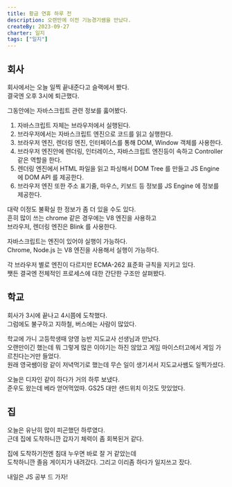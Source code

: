 ```yaml
---
title: 황금 연휴 하루 전
description: 오랜만에 이전 기능경기쌤을 만났다.
createBy: 2023-09-27
charter: 일지
tags: ["일지"]
---
```


## 회사

회사에서는 오늘 일찍 끝내준다고 슬랙에서 봤다.  
결국엔 오후 3시에 퇴근했다.

그동안에는 자바스크립트 관련 정보를 훓어봤다.

1. 자바스크립트 자체는 브라우저에서 실행된다.
2. 브라우저에서는 자바스크립트 엔진으로 코드를 읽고 실행한다.
3. 브라우저 엔진, 렌더링 엔진, 인터페이스를 통해 DOM, Window 객체를 사용한다.
4. 브라우저 엔진안에 렌더링, 인터레이스, 자바스크립트 엔진등이 속하고 Controller 같은 역할을 한다.
5. 렌더링 엔진에서 HTML 파일을 읽고 파싱해서 DOM Tree 를 만들고 JS Engine 에 DOM API 를 제공한다.
6. 브라우저 엔진 또한 주소 표기줄, 마우스, 키보드 등 정보를 JS Engine 에 정보를 제공한다.

대략 이정도 불확실 한 정보가 좀 더 있을 수도 있다.  
흔히 많이 쓰는 chrome 같은 경우에는 V8 엔진을 사용하고  
브라우저, 렌더링 엔진은 Blink 를 사용한다.

자바스크립트는 엔진이 있어야 실행이 가능하다.  
Chrome, Node.js 는 V8 엔진을 사용해서 실행이 가능하다.

각 브라우저 별로 엔진이 다르지만 ECMA-262 표준화 규칙을 지키고 있다.  
쨋든 결국엔 전체적인 프로세스에 대한 간단한 구조만 살펴봤다.

## 학교

회사가 3시에 끝나고 4시쯤에 도착했다.  
그럼에도 불구하고 지하철, 버스에는 사람이 많았다.

학교에 가니 고등학생때 양영 능반 지도교사 선생님과 만났다.  
오랜만이긴 했는데 뭐 그렇게 많은 이야기는 하진 않았고 게임 마이스터고에서 게임 가르친다는거만 들었다.  
원래 영국쌤이랑 같이 저녁먹기로 했는데 무슨 일이 생기셔서 지도교사쌤도 일찍가셨다.

오늘은 디자인 같이 하다가 거의 하루 보냈다.  
준우도 왔는데 베라 얻어먹었따. GS25 대만 샌드위치 이것도 맛있었다.

## 집

오늘은 유난히 많이 피곤했던 하루였다.  
근데 집에 도착하니깐 갑자기 체력이 좀 회복된거 같다.

집에 도착하기전엔 침대 누우면 바로 잘 거 같았는데  
도착하니깐 졸음 게이지가 내려갔다. 그리고 이리좀 하다가 일지쓰고 잤다.

내일은 JS 공부 드 가자!
